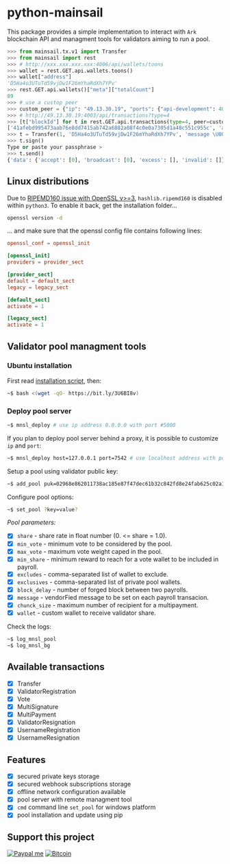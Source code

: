 # python-mainsail

This package provides a simple implementation to interact with `Ark` blockchain
API and managment tools for validators aiming to run a pool.

```python
>>> from mainsail.tx.v1 import Transfer
>>> from mainsail import rest
>>> # http://xxx.xxx.xxx.xxx:4006/api/wallets/toons
>>> wallet = rest.GET.api.wallets.toons()
>>> wallet["address"]
'D5Ha4o3UTuTd59vjDw1F26mYhaRdXh7YPv'
>>> rest.GET.api.wallets()["meta"]["totalCount"]
89
>>> # use a custop peer
>>> custom_peer = {"ip": "49.13.30.19", "ports": {"api-development": 4003}}
>>> # http://49.13.30.19:4003/api/transactions?type=4
>>> [t["blockId"] for t in rest.GET.api.transactions(type=4, peer=custom_peer)["data"]]
['41afebd995473aab76e8dd7415ab742a6882a08f4c0e0a7305d1a48c551c955c', 'aff37ad0288fadc9d5fdec584d1affab2df0021e86cde3ecb2ba263d6deba3cc']
>>> t = Transfer(1, 'D5Ha4o3UTuTd59vjDw1F26mYhaRdXh7YPv', 'message \U0001f919')
>>> t.sign()
Type or paste your passphrase >
>>> t.send()
{'data': {'accept': [0], 'broadcast': [0], 'excess': [], 'invalid': []}}
```

## Linux distributions

Due to [RIPEMD160 issue with OpenSSL v>=3](https://github.com/openssl/openssl/issues/16994),
`hashlib.ripemd160` is disabled within `python3`. To enable it back, get the
installation folder...

```bash
openssl version -d
```

... and make sure that the openssl config file contains following lines:

```conf
openssl_conf = openssl_init

[openssl_init]
providers = provider_sect

[provider_sect]
default = default_sect
legacy = legacy_sect

[default_sect]
activate = 1

[legacy_sect]
activate = 1
```

## Validator pool managment tools

### Ubuntu installation

First read [installation script](https://bit.ly/3U6BI8v), then:

```bash
~$ bash <(wget -qO- https://bit.ly/3U6BI8v)
```

### Deploy pool server

```bash
~$ mnsl_deploy # use ip address 0.0.0.0 with port #5000
```

If you plan to deploy pool server behind a proxy, it is possible to customize
`ip` and `port`:

```bash
~$ mnsl_deploy host=127.0.0.1 port=7542 # use localhost address with port #7542
```

Setup a pool using validator public key:

```bash
~$ add_pool puk=02968e862011738ac185e87f47dec61b32c842fd8e24fab625c02a15ad7e2d0f65
```

Configure pool options:

```bash
~$ set_pool ?key=value?
```

*Pool parameters:*

- [x] `share` - share rate in float number (0. <= share = 1.0).
- [x] `min_vote` - minimum vote to be considered by the pool.
- [x] `max_vote` - maximum vote weight caped in the pool.
- [x] `min_share` - minimum reward to reach for a vote wallet to be included in payroll.
- [x] `excludes` - comma-separated list of wallet to exclude.
- [x] `exclusives` - comma-separated list of private pool wallets.
- [x] `block_delay` - number of forged block between two payrolls.
- [x] `message` - vendorFied message to be set on each payroll transacion.
- [x] `chunck_size` - maximum number of recipient for a multipayment.
- [x] `wallet` - custom wallet to receive validator share.

Check the logs:

```bash
~$ log_mnsl_pool
~$ log_mnsl_bg
```

## Available transactions

- [x] Transfer
- [x] ValidatorRegistration
- [x] Vote
- [x] MultiSignature
- [x] MultiPayment
- [x] ValidatorResignation
- [x] UsernameRegistration
- [x] UsernameResignation

## Features

- [x] secured private keys storage
- [x] secured webhook subscriptions storage
- [x] offline network configuration available
- [x] pool server with remote managment tool
- [x] `cmd` command line `set_pool` for windows platform
- [x] pool installation and update using pip

## Support this project

<!-- [![Liberapay receiving](https://img.shields.io/liberapay/goal/Toons?logo=liberapay)](https://liberapay.com/Toons/donate) -->
[![Paypal me](https://img.shields.io/badge/PayPal-toons-00457C?logo=paypal&logoColor=white)](https://paypal.me/toons)
[![Bitcoin](https://img.shields.io/badge/Donate-bc1q6aqr0hfq6shwlaux8a7ydvncw53lk2zynp277x-ff9900?logo=bitcoin)](https://github.com/Moustikitos/python-mainsail/blob/master/docs/img/bc1q6aqr0hfq6shwlaux8a7ydvncw53lk2zynp277x.png)
